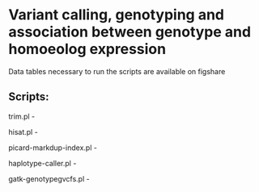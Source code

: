 # Variant calling, genotyping and association between genotype and homoeolog expression

Data tables necessary to run the scripts are available on figshare

## Scripts:

trim.pl - 

hisat.pl - 

picard-markdup-index.pl - 

haplotype-caller.pl - 

gatk-genotypegvcfs.pl - 
